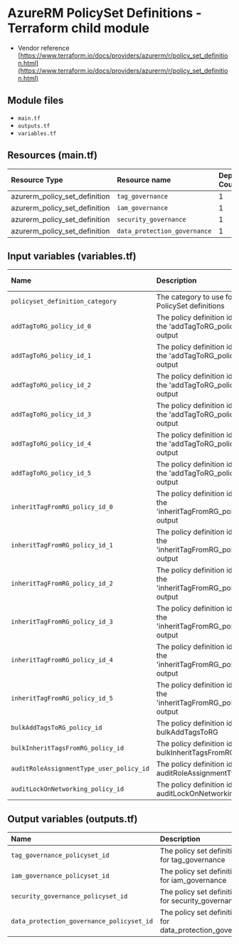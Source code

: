# AzureRM PolicySet Definitions - Terraform child module

* Vendor reference [https://www.terraform.io/docs/providers/azurerm/r/policy_set_definition.html](https://www.terraform.io/docs/providers/azurerm/r/policy_set_definition.html)

## Module files

* `main.tf`
* `outputs.tf`
* `variables.tf`

## Resources (main.tf)

| Resource Type | Resource name | Deployment Count
|:--------------|:--------------|:----------------
| azurerm_policy_set_definition | `tag_governance` | 1
| azurerm_policy_set_definition | `iam_governance` | 1
| azurerm_policy_set_definition | `security_governance` | 1
| azurerm_policy_set_definition | `data_protection_governance` | 1

## Input variables (variables.tf)

| Name | Description | Type | Default Value
|:------|:-------------|:------|:---------
| `policyset_definition_category` | The category to use for all PolicySet definitions | `string` | "Custom"
| `addTagToRG_policy_id_0` | The policy definition id '0' from the 'addTagToRG_policy_ids' output | `string` | null
| `addTagToRG_policy_id_1` | The policy definition id '1' from the 'addTagToRG_policy_ids' output | `string` | null
| `addTagToRG_policy_id_2` | The policy definition id '2' from the 'addTagToRG_policy_ids' output | `string` | null
| `addTagToRG_policy_id_3` | The policy definition id '3' from the 'addTagToRG_policy_ids' output | `string` | null
| `addTagToRG_policy_id_4` | The policy definition id '4' from the 'addTagToRG_policy_ids' output | `string` | null
| `addTagToRG_policy_id_5` | The policy definition id '5' from the 'addTagToRG_policy_ids' output | `string` | null
| `inheritTagFromRG_policy_id_0` | The policy definition id '0' from the 'inheritTagFromRG_policy_ids' output | `string` | null
| `inheritTagFromRG_policy_id_1` | The policy definition id '1' from the 'inheritTagFromRG_policy_ids' output | `string` | null
| `inheritTagFromRG_policy_id_2` | The policy definition id '2' from the 'inheritTagFromRG_policy_ids' output | `string` | null
| `inheritTagFromRG_policy_id_3` | The policy definition id '3' from the 'inheritTagFromRG_policy_ids' output | `string` | null
| `inheritTagFromRG_policy_id_4` | The policy definition id '4' from the 'inheritTagFromRG_policy_ids' output | `string` | null
| `inheritTagFromRG_policy_id_5` | The policy definition id '5' from the 'inheritTagFromRG_policy_ids' output | `string` | null
| `bulkAddTagsToRG_policy_id` | The policy definition id for bulkAddTagsToRG | `string` | null
| `bulkInheritTagsFromRG_policy_id` | The policy definition id for bulkInheritTagsFromRG | `string` | null
| `auditRoleAssignmentType_user_policy_id` | The policy definition id for auditRoleAssignmentType_user | `string` | null
| `auditLockOnNetworking_policy_id` | The policy definition id for auditLockOnNetworking | `string` | null

## Output variables (outputs.tf)

| Name | Description | Value
|:-------|:-----------|:----------
| `tag_governance_policyset_id` | The policy set definition id for tag_governance | ${azurerm_policy_set_definition.tag_governance.id}
| `iam_governance_policyset_id` | The policy set definition id for iam_governance | ${azurerm_policy_set_definition.iam_governance.id}
| `security_governance_policyset_id` | The policy set definition id for security_governance | ${azurerm_policy_set_definition.security_governance.id}
| `data_protection_governance_policyset_id` | The policy set definition id for data_protection_governance | ${azurerm_policy_set_definition.data_protection_governance.id}
